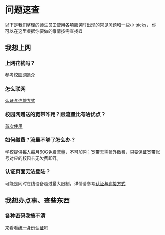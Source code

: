 # 问题速查
以下是我们整理的师生员工使用各项服务时出现的常见问题和一些小 tricks， 你可以在这里根据你要做的事情按需查找😋
## 我想上网
### 上网花钱吗？
参考[校园网简介](https://www.bing.com)
### 怎么联网
[认证与连接方式](https://www.bing.com)
### 校园网赠送的宽带咋用？跟流量比有啥优点？
[首次使用](https://www.bing.com)
### 如何缴费？流量不够了怎么办？
学校提供每人每月60G免费流量，不可加购；宽带无需额外缴费，只要保证宽带账号对应的校园卡无欠费即可。
### 认证页面无法登陆？
可能是同时在线设备超过最大限制，详情请参考[认证与连接方式](https://www.bing.com)

## 我想办点事、查些东西
### 各种密码我搞不清
来看看[统一身份认证](https://www.bing.com)吧
